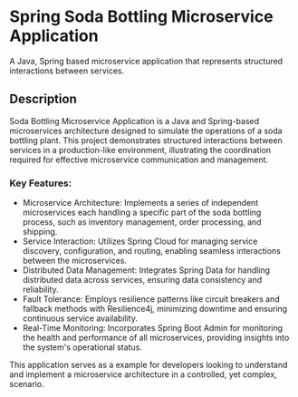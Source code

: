 # Spring Soda Bottling Microservice Application

A Java, Spring based microservice application that represents structured interactions between services. 

## Description

Soda Bottling Microservice Application is a Java and Spring-based microservices architecture designed to simulate the operations of a soda bottling plant. This project demonstrates structured interactions between services in a production-like environment, illustrating the coordination required for effective microservice communication and management.

### Key Features:
* Microservice Architecture: Implements a series of independent microservices each handling a specific part of the soda bottling process, such as inventory management, order processing, and shipping.
* Service Interaction: Utilizes Spring Cloud for managing service discovery, configuration, and routing, enabling seamless interactions between the microservices.
* Distributed Data Management: Integrates Spring Data for handling distributed data across services, ensuring data consistency and reliability.
* Fault Tolerance: Employs resilience patterns like circuit breakers and fallback methods with Resilience4j, minimizing downtime and ensuring continuous service availability.
* Real-Time Monitoring: Incorporates Spring Boot Admin for monitoring the health and performance of all microservices, providing insights into the system's operational status.

This application serves as a example for developers looking to understand and implement a microservice architecture in a controlled, yet complex, scenario. 

